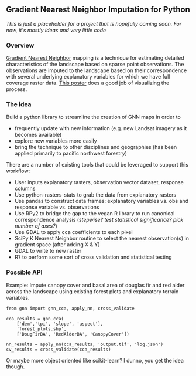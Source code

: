 ## Gradient Nearest Neighbor Imputation for Python

*This is just a placeholder for a project that is hopefully coming soon.*
*For now, it's mostly ideas and very little code*

### Overview

[Gradient Nearest Neighbor](http://www.forestencyclopedia.net/p/p3453) mapping is
a technique for estimating detailed characteristics of the landscape based on 
sparse point observations. The observations are imputed to the landscape based on
their correspondence with several underlying explanatory variables for which we
have full coverage raster data. [This poster](http://www.fsl.orst.edu/clams/download/posters/gnn_scaling.pdf)
does a good job of visualizing the process.

### The idea

Build a python library to streamline the creation of GNN maps in order to

* frequently update with new information (e.g. new Landsat imagery as it becomes available)
* explore new variables more easily
* bring the technique to other disciplines and geographies (has been applied primarily to pacific northwest forestry)

There are a number of existing tools that could be leveraged to support this workflow:

* User inputs explanatory rasters, observation vector dataset, response columns
* Use python-rasters-stats to grab the data from explanatory rasters
* Use pandas to construct data frames: explanatory variables vs. obs and response variable vs. observations
* Use RPy2 to bridge the gap to the vegan R library to run canonical correspondence analysis (*stepwise? test statistical significance? pick number of axes?*)
* Use GDAL to apply cca coefficients to each pixel 
* SciPy K Nearest Neighbor routine to select the nearest observation(s) in gradient space (after adding X & Y)
* GDAL to write to new raster
* R? to perform some sort of cross validation and statistical testing

### Possible API

Example: Impute canopy cover and basal area of douglas fir and red alder across 
the landscape using existing forest plots and explanatory terrain variables. 

    from gnn import gnn_cca, apply_nn, cross_validate
    
    cca_results = gnn_cca(
        ['dem','tpi', 'slope', 'aspect'], 
        'forest_plots.shp', 
        ['DougFirBA', 'RedAlderBA', 'CanopyCover'])

    nn_results = apply_nn(cca_results, 'output.tif', 'log.json')
    cv_results = cross_validate(cca_results)

Or maybe more object oriented like scikit-learn? I dunno, you get the idea though.
